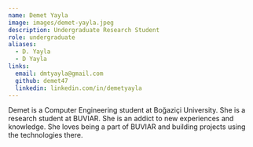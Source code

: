 ```yaml
---
name: Demet Yayla
image: images/demet-yayla.jpeg
description: Undergraduate Research Student
role: undergraduate
aliases:
  - D. Yayla
  - D Yayla
links:
  email: dmtyayla@gmail.com
  github: demet47
  linkedin: linkedin.com/in/demetyayla
---
```

 
Demet is a Computer Engineering student at Boğaziçi University. She is a research student at BUVIAR. She is an addict to new experiences and knowledge. She loves being a part of BUVIAR and building projects using the technologies there.
